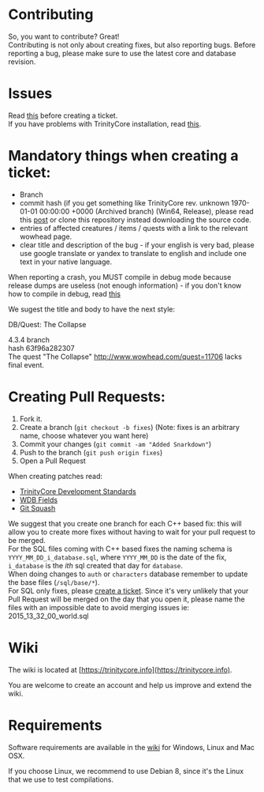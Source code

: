 # Contributing

So, you want to contribute? Great!  
Contributing is not only about creating fixes, but also reporting bugs. Before reporting a bug, please make sure to use the latest core and database revision.  


Issues
======

Read [this](https://www.trinitycore.org/f/topic/37-the-trinitycore-issuetracker-and-you/) before creating a ticket.  
If you have problems with TrinityCore installation, read [this](https://www.trinitycore.org/f/topic/1518-trouble-with-your-trinity-install-readme-1st-faqs/).

Mandatory things when creating a ticket:  
========================================

- Branch  
- commit hash (if you get something like TrinityCore rev. unknown 1970-01-01 00:00:00 +0000 (Archived branch) (Win64, Release), please read this [post](https://www.trinitycore.org/f/topic/345-howto-properly-install-git-on-windows-fix-trinitycore-rev-1970-01-01-000000-0000/) or clone this repository instead downloading the source code.  
- entries of affected creatures / items / quests with a link to the relevant wowhead page.  
- clear title and description of the bug - if your english is very bad, please use google translate or yandex to translate to english and include one text in your native language.

When reporting a crash, you MUST compile in debug mode because release dumps are useless (not enough information) - if you don't know how to compile in debug, read [this](https://www.trinitycore.org/f/topic/1518-trouble-with-your-trinity-install-readme-1st-faqs/#entry47672)

We sugest the title and body to have the next style:

DB/Quest: The Collapse

4.3.4 branch  
hash 63f96a282307  
The quest "The Collapse" http://www.wowhead.com/quest=11706 lacks final event.

Creating Pull Requests:
=======================

1. Fork it.
2. Create a branch (`git checkout -b fixes`) (Note: fixes is an arbitrary name, choose whatever you want here)
3. Commit your changes (`git commit -am "Added Snarkdown"`)
4. Push to the branch (`git push origin fixes`)
5. Open a Pull Request


When creating patches read:
- [TrinityCore Development Standards](https://www.trinitycore.org/f/topic/6-trinitycore-developing-standards/)
- [WDB Fields](https://www.trinitycore.org/f/topic/58-wdb-fields/)
- [Git Squash](https://ariejan.net/2011/07/05/git-squash-your-latests-commits-into-one/)


We suggest that you create one branch for each C++ based fix: this will allow you to create more fixes without having to wait for your pull request to be merged.  
For the SQL files coming with C++ based fixes the naming schema is `YYYY_MM_DD_i_database.sql`, where `YYYY_MM_DD` is the date of the fix, `i_database` is the *ith* sql created that day for `database`.  
When doing changes to `auth` or `characters` database remember to update the base files (`/sql/base/*`).  
For SQL only fixes, please [create a ticket](https://github.com/TrinityCore/TrinityCore/issues/new).
Since it's very unlikely that your Pull Request will be merged on the day that you open it, please name the files with an impossible date to avoid merging issues ie: 2015_13_32_00_world.sql

Wiki
====

The wiki is located at [https://trinitycore.info](https://trinitycore.info).

You are welcome to create an account and help us improve and extend the wiki.


Requirements
============


Software requirements are available in the [wiki](https://www.trinitycore.info/display/tc/Requirements) for
Windows, Linux and Mac OSX.

If you choose Linux, we recommend to use Debian 8, since it's the Linux that we use to test compilations.
